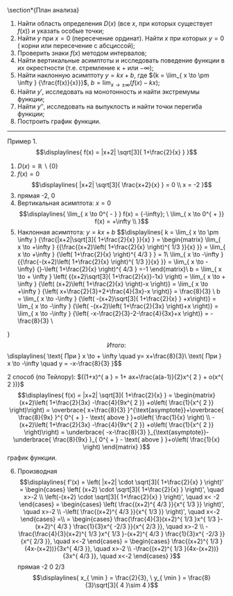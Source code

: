 \section*{План анализа}

1) Найти область определения ${D(x)}$ (все ${x}$, при которых существует ${f(x)}$) и указать особые точки;
2) Найти ${y}$ при ${x = 0}$ (пересечение ординат). Найти ${x}$ при которых ${y = 0}$ ( корни или пересечение с абсциссой);
3) Проверить знаки ${f(x)}$ методом интервалов;
4) Найти вертикальные асимптоты и исследовать поведение функции в их окрестности (т.е. стремление к ${+}$ или ${- \infty}$);
5) Найти наклонную асимптоту ${y= kx+b}$, где ${k = \lim_{ x \to \pm \infty } {\frac{f(x)}{x}}}$, ${b = \lim_{ x \to \pm \infty } {(f(x)-kx)}}$;
6) Найти ${y'}$, исследовать на монотонность и найти экстремумы функции;
7) Найти ${y''}$, исследовать на выпуклость и найти точки перегиба функции;
8) Построить график функции. 
---

Пример 1.
$$\displaylines{
f(x) = |x+2| \sqrt[3]{ 1+\frac{2}{x} }
}$$
1) $D(x) = \mathbb{R} \backslash\{ 0 \}$
2) $f(x) = 0$
$$\displaylines{
|x+2| \sqrt[3]{ \frac{x+2}{x}  } = 0 \\ x = -2
}$$
3) прямая -2, 0 
4) Вертикальная асимптота: $x = 0$
$$\displaylines{
\lim_{ x \to 0^{ - } } f(x) =  {-\infty}; \ \lim_{ x \to 0^{ + }} f(x) = +\infty \\
}$$
5) Наклонная асимптота: $y = kx+b$
$$\displaylines{
k = \lim_{ x \to \pm \infty } {\frac{|x+2|\sqrt[3]{ 1+\frac{2}{x} }}{x} } = \begin{matrix}
\lim_{ x \to +\infty } {{\frac{(x+2)\left(  1+\frac{2}{x}  \right)^{ 1/3 }}{x} }} = \lim_{ x \to +\infty } {\left( 1+\frac{2}{x} \right)^{ 4/3 } } = 1\\
\lim_{ x \to -\infty } {{\frac{-(x+2)\left(  1+\frac{2}{x}  \right)^{ 1/3 }}{x} }} = \lim_{ x \to - \infty} {}-\left( 1+\frac{2}{x} \right)^{ 4/3 } =-1
\end{matrix}\\
b = \lim_{ x \to + \infty } \left( {(x+2)\sqrt[3]{ 1+\frac{2}{x}}-1x} \right) = \lim_{ x \to + \infty } {\left( (x+2)\left( 1+\frac{2}{x} \right)-x \right)} = \lim_{ x \to +\infty } {\left( x+\frac{2}{3}+2+\frac{4}{3x}-x \right)} = \frac{8}{3} \\
b = \lim_{ x \to -\infty } {\left( -(x+2)\sqrt[3]{ 1+\frac{2}{x} } +x\right)} = \lim_{ x \to -\infty } {\left( -(x+2)\left( 1+\frac{2}{3x} \right)+x \right)} = \lim_{ x \to -\infty } {\left( -x-\frac{2}{3}-2-\frac{4}{3x}+x \right)} = -\frac{8}{3} \\

}$$
Итого: 
$$\displaylines{
\text{ При } x \to  + \infty \quad y= x+\frac{8}{3}\\
\text{ При } x \to  -\infty \quad y = -x-\frac{8}{3}
}$$

2 способ (по Тейлору): ${(1+x)^{ a } = 1+ ax+\frac{a(a-1)}{2}x^{ 2 } + o(x^{ 2 })}$
$$\displaylines{
f(x) = |x+2| \sqrt[3]{ 1+\frac{2}{x} } = \begin{matrix}
(x+2)\left( 1+\frac{2}{3x} -\frac{4}{9x^{ 2 }} +o\left( \frac{1}{x^{ 2 }} \right)\right) = \overbrace{ x+\frac{8}{3} }^{\text{asymptote}}+\overbrace{ \frac{8}{9x} }^{ 0^{ + } - \text{ above } }+o\left( \frac{1}{x} \right)  \\
-(x+2)\left( 1+\frac{2}{3x} -\frac{4}{9x^{ 2 }} +o\left( \frac{1}{x^{ 2 }} \right)\right) = \underbrace{ -x-\frac{8}{3} }_{\text{asymptote}}-\underbrace{ \frac{8}{9x} }_{ 0^{ + } - \text{ above } }+o\left( \frac{1}{x} \right) 
\end{matrix}
}$$
график функции.

6) Производная
$$\displaylines{
f'(x) = \left( |x+2| \cdot  \sqrt[3]{ 1+\frac{2}{x} } \right)' = \begin{cases}
\left( (x+2) \cdot  \sqrt[3]{ 1+\frac{2}{x} } \right)', \quad x>-2 \\
\left(-(x+2) \cdot  \sqrt[3]{ 1+\frac{2}{x} } \right)', \quad x< -2
\end{cases} = \begin{cases}
\left( \frac{(x+2)^{ 4/3 }}{x^{ 1/3 }}  \right)', \quad x>-2 \\
-\left( \frac{(x+2)^{ 4/3 }}{x^{ 1/3 }}  \right)', \quad x<-2
\end{cases} =\\
= \begin{cases}
\frac{\frac{4}{3}(x+2)^{ 1/3 }x^{  1/3  }-(x+2)^{ 4/3 } \frac{1}{3}x^{ -2/3 }}{x^{ 2/3 }}, \quad x>-2 \\
-\frac{\frac{4}{3}(x+2)^{ 1/3 }x^{  1/3  }-(x+2)^{ 4/3 } \frac{1}{3}x^{ -2/3 }}{x^{ 2/3 }}, \quad x<-2 
\end{cases} = \begin{cases}
\frac{(x+2)^{ 1/3 }(4x-(x+2))}{3x^{ 4/3 }}, \quad x>-2  \\
-\frac{(x+2)^{ 1/3 }(4x-(x+2))}{3x^{ 4/3 }}, \quad x<-2
\end{cases}
}$$
прямая -2 0 2/3
$$\displaylines{
x_{ \min } = \frac{2}{3}, \ y_{ \min } = \frac{8}{3}\sqrt[3]{ 4 }\sim 4 
}$$
